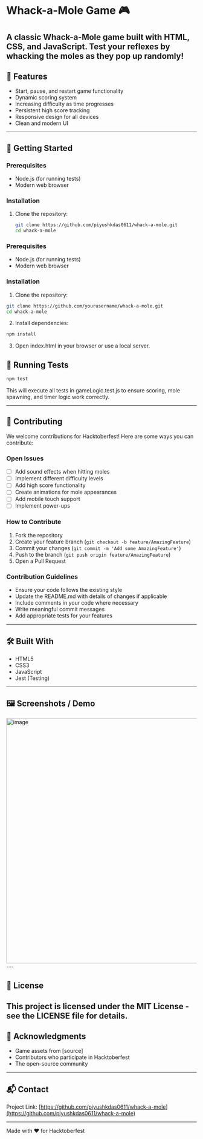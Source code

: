 # Whack-a-Mole Game 🎮

A classic Whack-a-Mole game built with HTML, CSS, and JavaScript. 
Test your reflexes by whacking the moles as they pop up randomly!
---

## 🎯 Features

- Start, pause, and restart game functionality
- Dynamic scoring system
- Increasing difficulty as time progresses
- Persistent high score tracking
- Responsive design for all devices
- Clean and modern UI
---

## 🚀 Getting Started

### Prerequisites
- Node.js (for running tests)
- Modern web browser

### Installation
1. Clone the repository:
   ```bash
   git clone https://github.com/piyushkdas0611/whack-a-mole.git
   cd whack-a-mole
### Prerequisites

- Node.js (for running tests)
- Modern web browser

### Installation

1. Clone the repository:
```bash
git clone https://github.com/yourusername/whack-a-mole.git
cd whack-a-mole
```

2. Install dependencies:
```bash
npm install
```

3. Open index.html in your browser or use a local server.

## 🧪 Running Tests

```bash
npm test
```
This will execute all tests in gameLogic.test.js to ensure scoring, mole spawning, and timer logic work correctly.

---
## 🤝 Contributing

We welcome contributions for Hacktoberfest! Here are some ways you can contribute:

### Open Issues

- [ ] Add sound effects when hitting moles
- [ ] Implement different difficulty levels
- [ ] Add high score functionality
- [ ] Create animations for mole appearances
- [ ] Add mobile touch support
- [ ] Implement power-ups

### How to Contribute

1. Fork the repository
2. Create your feature branch (`git checkout -b feature/AmazingFeature`)
3. Commit your changes (`git commit -m 'Add some AmazingFeature'`)
4. Push to the branch (`git push origin feature/AmazingFeature`)
5. Open a Pull Request

### Contribution Guidelines

- Ensure your code follows the existing style
- Update the README.md with details of changes if applicable
- Include comments in your code where necessary
- Write meaningful commit messages
- Add appropriate tests for your features
---

## 🛠️ Built With

- HTML5
- CSS3
- JavaScript
- Jest (Testing)
---

## 🖼️ Screenshots / Demo
<img width="621" height="647" alt="image" src="https://github.com/user-attachments/assets/6274beb0-afbe-46ff-ac7f-e925f582edd8" />
---

## 📝 License

This project is licensed under the MIT License - see the LICENSE file for details.
---

## 🙏 Acknowledgments

- Game assets from [source]
- Contributors who participate in Hacktoberfest
- The open-source community
---
## 📬 Contact

Project Link: [https://github.com/piyushkdas0611/whack-a-mole](https://github.com/piyushkdas0611/whack-a-mole)

---

Made with ❤️ for Hacktoberfest